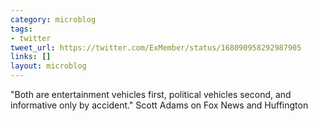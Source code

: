 ```yaml
---
category: microblog
tags:
- twitter
tweet_url: https://twitter.com/ExMember/status/168090958292987905
links: []
layout: microblog
---
```

"Both are entertainment vehicles first, political vehicles second, and informative only by accident." Scott Adams on Fox News and Huffington
